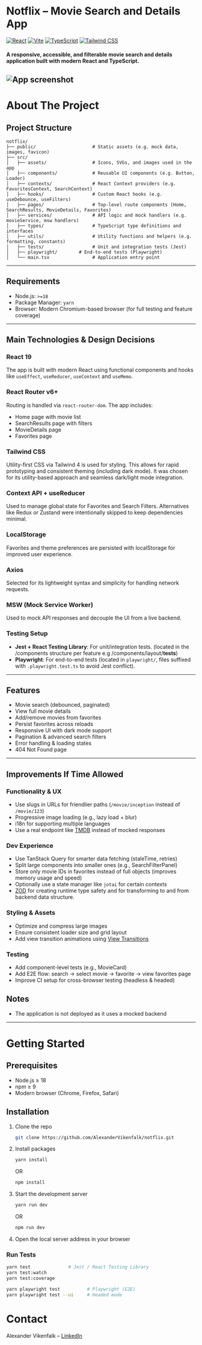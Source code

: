 # Notflix – Movie Search and Details App
[![React](https://img.shields.io/badge/React-19-blue.svg)](https://reactjs.org/)
[![Vite](https://img.shields.io/badge/Vite-4.x-purple.svg)](https://vitejs.dev/)
[![TypeScript](https://img.shields.io/badge/TypeScript-5.x-blue.svg)](https://www.typescriptlang.org/)
[![Tailwind CSS](https://img.shields.io/badge/TailwindCSS-4.x-06b6d4.svg)](https://tailwindcss.com/)

#### A responsive, accessible, and filterable movie search and details application built with modern React and TypeScript.
![App screenshot](public/docs/mockup.png)
---
# About The Project
## Project Structure

```
notflix/
├── public/                     # Static assets (e.g. mock data, images, favicon)
├── src/
│   ├── assets/                 # Icons, SVGs, and images used in the app
│   ├── components/             # Reusable UI components (e.g. Button, Loader)
│   ├── contexts/               # React Context providers (e.g. FavoritesContext, SearchContext)
│   ├── hooks/                  # Custom React hooks (e.g. useDebounce, useFilters)
│   ├── pages/                  # Top-level route components (Home, SearchResults, MovieDetails, Favorites)
│   ├── services/               # API logic and mock handlers (e.g. movieService, msw handlers)
│   ├── types/                  # TypeScript type definitions and interfaces
│   ├── utils/                  # Utility functions and helpers (e.g. formatting, constants)
│   ├── tests/                  # Unit and integration tests (Jest)
│   ├── playwright/        # End-to-end tests (Playwright)
│   └── main.tsx                # Application entry point
```

---

## Requirements

- Node.js: `>=18`
- Package Manager: `yarn`
- Browser: Modern Chromium-based browser (for full testing and feature coverage)

---

## Main Technologies & Design Decisions

### React 19
The app is built with modern React using functional components and hooks like `useEffect`, `useReducer`, `useContext` and `useMemo`.

### React Router v6+
Routing is handled via `react-router-dom`. The app includes:
- Home page with movie list
- SearchResults page with filters
- MovieDetails page
- Favorites page

### Tailwind CSS
Utility-first CSS via Tailwind 4 is used for styling. This allows for rapid prototyping and consistent theming (including dark mode).
It was chosen for its utility-based approach and seamless dark/light mode integration.

### Context API + useReducer
Used to manage global state for Favorites and Search Filters. Alternatives like Redux or Zustand were intentionally skipped to keep dependencies minimal.

### LocalStorage
Favorites and theme preferences are persisted with localStorage for improved user experience.

### Axios
Selected for its lightweight syntax and simplicity for handling network requests.

### MSW (Mock Service Worker)
Used to mock API responses and decouple the UI from a live backend.

### Testing Setup
- **Jest + React Testing Library**: For unit/integration tests. (located in the /components structure per feature e.g /components/layout/__tests__)
- **Playwright**: For end-to-end tests (located in `playwright/`, files suffixed with `.playwright.test.ts` to avoid Jest conflict).

---

## Features

- Movie search (debounced, paginated)
- View full movie details
- Add/remove movies from favorites
- Persist favorites across reloads
- Responsive UI with dark mode support
- Pagination & advanced search filters
- Error handling & loading states
- 404 Not Found page

---

## Improvements If Time Allowed

### Functionality & UX

- Use slugs in URLs for friendlier paths (`/movie/inception` instead of `/movie/123`)
- Progressive image loading (e.g., lazy load + blur)
- i18n for supporting multiple languages
- Use a real endpoint like [TMDB](https://developer.themoviedb.org/docs/getting-started) instead of mocked responses

### Dev Experience

- Use TanStack Query for smarter data fetching (staleTime, retries)
- Split large components into smaller ones (e.g., SearchFilterPanel)
- Store only movie IDs in favorites instead of full objects (improves memory usage and speed)
- Optionally use a state manager like `jotai` for certain contexts
- [ZOD](https://zod.dev/) for creating runtime type safety and for transforming to and from backend data structure.

### Styling & Assets

- Optimize and compress large images
- Ensure consistent loader size and grid layout
- Add view transition animations using [View Transitions](https://css-tricks.com/toe-dipping-into-view-transitions/)

### Testing

- Add component-level tests (e.g., MovieCard)
- Add E2E flow: search → select movie → favorite → view favorites page
- Improve CI setup for cross-browser testing (headless & headed)

## Notes
- The application is not deployed as it uses a mocked backend

---
# Getting Started
## Prerequisites
- Node.js ≥ 18
- npm ≥ 9
- Modern browser (Chrome, Firefox, Safari)

## Installation
1. Clone the repo
   ```sh
   git clone https://github.com/AlexanderVikenfalk/notflix.git
   ```
2. Install packages
   ```sh
   yarn install
   ```
   OR
   ```sh
   npm install
   ```
3. Start the development server
   ```sh
   yarn run dev
   ```
   OR
   ```sh
   npm run dev
   ```
4. Open the local server address in your browser

### Run Tests

```bash
yarn test              # Jest / React Testing Library
yarn test:watch
yarn test:coverage

yarn playwright test          # Playwright (E2E)
yarn playwright test --ui     # Headed mode
```

# Contact
Alexander Vikenfalk – [LinkedIn](https://www.linkedin.com/in/alexander-vikenfalk/)